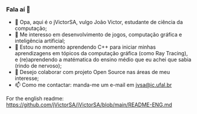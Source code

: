 ### Fala aí 👋

* 👋 Opa, aqui é o jVictorSA, vulgo João Victor, estudante de ciência da computação;
* 👀 Me interesso em desenvolvimento de jogos, computação gráfica e inteligência artificial;
* 🌱 Estou no momento aprendendo C++ para iniciar minhas aprendizagens em tópicos da computação gráfica (como Ray Tracing), e (re)aprendendo a matématica do ensino médio que eu achei que sabia (rindo de nervoso);
* 👯 Desejo colaborar com projeto Open Source nas áreas de meu interesse;
* 📫 Como me contactar: manda-me um e-mail em jvsa@ic.ufal.br

For the english readme: https://github.com/jVictorSA/jVictorSA/blob/main/README-ENG.md
